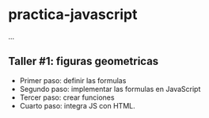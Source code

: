 # practica-javascript

...

## Taller #1: figuras geometricas

- Primer paso: definir las formulas
- Segundo paso: implementar las formulas en JavaScript
- Tercer paso: crear funciones
- Cuarto paso: integra JS con HTML.